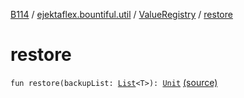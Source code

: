[B114](../../index.md) / [ejektaflex.bountiful.util](../index.md) / [ValueRegistry](index.md) / [restore](./restore.md)

# restore

`fun restore(backupList: `[`List`](https://kotlinlang.org/api/latest/jvm/stdlib/kotlin.collections/-list/index.html)`<T>): `[`Unit`](https://kotlinlang.org/api/latest/jvm/stdlib/kotlin/-unit/index.html) [(source)](https://github.com/ejektaflex/Bountiful/tree/develop/src/main/kotlin/ejektaflex/bountiful/util/ValueRegistry.kt#L22)